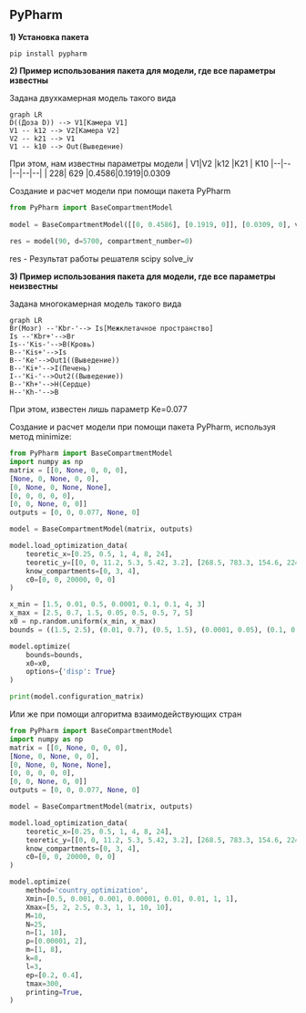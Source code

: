 PyPharm  
----------  
  **1) Установка пакета**
  
```  
pip install pypharm  
```  
  
**2) Пример использования пакета для модели, где все параметры известны** 

Задана двухкамерная модель такого вида

```mermaid
graph LR
D((Доза D)) --> V1[Камера V1]
V1 -- k12 --> V2[Камера V2]
V2 -- k21 --> V1
V1 -- k10 --> Out(Выведение)
``` 
При этом, нам известны параметры модели 
|  V1|V2  |k12 |K21 | K10
|--|--|--|--|--|
|  228| 629 |0.4586|0.1919|0.0309

Создание и расчет модели при помощи пакета PyPharm  
```python  
from PyPharm import BaseCompartmentModel  
  
model = BaseCompartmentModel([[0, 0.4586], [0.1919, 0]], [0.0309, 0], volumes=[228, 629])  
  
res = model(90, d=5700, compartment_number=0)  
```
res - Результат работы решателя scipy solve_iv

**3) Пример использования пакета для модели, где все параметры неизвестны** 

Задана многокамерная модель такого вида

```mermaid
graph LR
Br(Мозг) --'Kbr-'--> Is[Межклетачное пространство]
Is --'Kbr+'-->Br
Is--'Kis-'-->B(Кровь)
B--'Kis+'-->Is
B--'Ke'-->Out1((Выведение))
B--'Ki+'-->I(Печень)
I--'Ki-'-->Out2((Выведение))
B--'Kh+'-->H(Сердце)
H--'Kh-'-->B
``` 
При этом, известен лишь параметр Ke=0.077

Создание и расчет модели при помощи пакета PyPharm, используя метод minimize:
```python  
from PyPharm import BaseCompartmentModel
import numpy as np
matrix = [[0, None, 0, 0, 0],
[None, 0, None, 0, 0],
[0, None, 0, None, None],
[0, 0, 0, 0, 0],
[0, 0, None, 0, 0]]
outputs = [0, 0, 0.077, None, 0]

model = BaseCompartmentModel(matrix, outputs)

model.load_optimization_data(
	teoretic_x=[0.25, 0.5, 1, 4, 8, 24],
	teoretic_y=[[0, 0, 11.2, 5.3, 5.42, 3.2], [268.5, 783.3, 154.6, 224.2, 92.6, 0], [342, 637, 466, 235, 179, 158]],
	know_compartments=[0, 3, 4],
	c0=[0, 0, 20000, 0, 0]
)

x_min = [1.5, 0.01, 0.5, 0.0001, 0.1, 0.1, 4, 3]
x_max = [2.5, 0.7, 1.5, 0.05, 0.5, 0.5, 7, 5]
x0 = np.random.uniform(x_min, x_max)
bounds = ((1.5, 2.5), (0.01, 0.7), (0.5, 1.5), (0.0001, 0.05), (0.1, 0.5), (0.1, 0.5), (4, 7), (3, 5))

model.optimize(
	bounds=bounds,
	x0=x0,
	options={'disp': True}
)

print(model.configuration_matrix)
```
Или же при помощи алгоритма взаимодействующих стран
```python
from PyPharm import BaseCompartmentModel
import numpy as np
matrix = [[0, None, 0, 0, 0],
[None, 0, None, 0, 0],
[0, None, 0, None, None],
[0, 0, 0, 0, 0],
[0, 0, None, 0, 0]]
outputs = [0, 0, 0.077, None, 0]

model = BaseCompartmentModel(matrix, outputs)

model.load_optimization_data(
	teoretic_x=[0.25, 0.5, 1, 4, 8, 24],
	teoretic_y=[[0, 0, 11.2, 5.3, 5.42, 3.2], [268.5, 783.3, 154.6, 224.2, 92.6, 0], [342, 637, 466, 235, 179, 158]],
	know_compartments=[0, 3, 4],
	c0=[0, 0, 20000, 0, 0]
)

model.optimize(
	method='country_optimization',
	Xmin=[0.5, 0.001, 0.001, 0.00001, 0.01, 0.01, 1, 1],
	Xmax=[5, 2, 2.5, 0.3, 1, 1, 10, 10],
	M=10,
	N=25,
	n=[1, 10],
	p=[0.00001, 2],
	m=[1, 8],
	k=8,
	l=3,
	ep=[0.2, 0.4],
	tmax=300,
	printing=True,
)
```